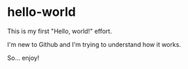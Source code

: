 hello-world
===========

This is my first "Hello, world!" effort.

I'm new to Github and I'm trying to understand how it works.

So... enjoy!
